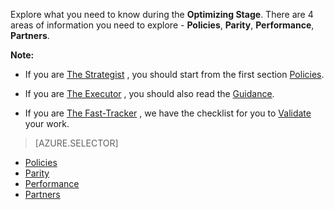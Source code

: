 Explore what you need to know during the **Optimizing Stage**. There are 4 areas of information you need to explore - **Policies**, **Parity**, **Performance**, **Partners**.

**Note:**

- If you are [The Strategist](/solutions/global-customer/target-personas/) , you should start from the first section [Policies](/solutions/global-customer/optimizing/explore/policies/).

- If you are [The Executor](/solutions/global-customer/target-personas/) , you should also read the [Guidance](/solutions/global-customer/optimizing/guidance/policies/).

- If you are [The Fast-Tracker](/solutions/global-customer/target-personas/) , we have the checklist for you to [Validate](/solutions/global-customer/optimizing/validate/) your work.

> [AZURE.SELECTOR]
- [Policies](/solutions/global-customer/optimizing/explore/policies/)
- [Parity](/solutions/global-customer/optimizing/explore/parity/)
- [Performance](/solutions/global-customer/optimizing/explore/performance/)
- [Partners](/solutions/global-customer/otimizing/explore/partners/)